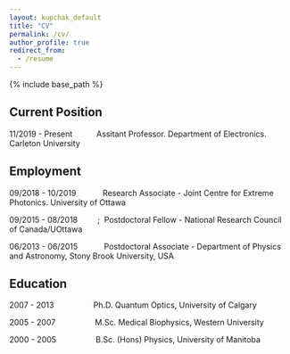 ```yaml
---
layout: kupchak_default
title: "CV"
permalink: /cv/
author_profile: true
redirect_from:
  - /resume
---
```


{% include base_path %}

## Current Position

11/2019 - Present &nbsp;&nbsp;&nbsp;&nbsp;&nbsp;&nbsp;&nbsp;&nbsp;&nbsp; Assitant Professor. Department of Electronics. Carleton University 

## Employment

09/2018 - 10/2019 &nbsp;&nbsp;&nbsp;&nbsp;&nbsp;&nbsp;&nbsp;&nbsp;&nbsp;&nbsp; Research Associate - Joint Centre for Extreme Photonics. University of Ottawa

09/2015 - 08/2018 &nbsp;&nbsp;&nbsp;&nbsp;&nbsp;&nbsp;&nbsp;&nbsp;;&nbsp; Postdoctoral Fellow - National Research Council of Canada/UOttawa

06/2013 - 06/2015 &nbsp;&nbsp;&nbsp;&nbsp;&nbsp;&nbsp;&nbsp;&nbsp;&nbsp;&nbsp; Postdoctoral Associate - Department of Physics and Astronomy, Stony Brook University, USA

## Education

2007 - 2013 &nbsp;&nbsp;&nbsp;&nbsp;&nbsp;&nbsp;&nbsp;&nbsp;&nbsp; &nbsp;&nbsp;&nbsp;&nbsp;&nbsp;&nbsp; Ph.D. Quantum Optics, University of Calgary

2005 - 2007 &nbsp;&nbsp;&nbsp;&nbsp;&nbsp;&nbsp;&nbsp;&nbsp;&nbsp; &nbsp;&nbsp;&nbsp;&nbsp;&nbsp;&nbsp; M.Sc. Medical Biophysics, Western University

2000 - 2005  &nbsp;&nbsp;&nbsp;&nbsp;&nbsp;&nbsp;&nbsp;&nbsp;&nbsp; &nbsp;&nbsp;&nbsp;&nbsp;&nbsp;&nbsp; B.Sc. (Hons) Physics, University of Manitoba
